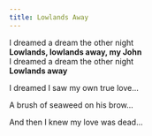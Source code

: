 ```yaml
---
title: Lowlands Away
---
```


I dreamed a dream the other night  
**Lowlands, lowlands away, my John**  
I dreamed a dream the other night  
**Lowlands away**  

I dreamed I saw my own true love...

A brush of seaweed on his brow...

And then I knew my love was dead...
